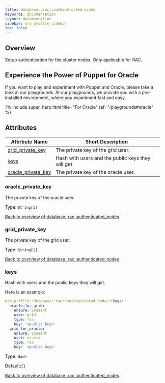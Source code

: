```yaml
---
title: database::rac::authenticated nodes
keywords: documentation
layout: documentation
sidebar: ora_profile_sidebar
toc: false
---
```

## Overview

Setup authentication for the cluster nodes. Only applicable for RAC.





## Experience the Power of Puppet for Oracle

If you want to play and experiment with Puppet and Oracle, please take a look at our playgrounds. At our playgrounds, we provide you with a pre-installed environment, where you experiment fast and easy.

{% include super_hero.html title="For Oracle" ref="/playgrounds#oracle" %}


## Attributes



Attribute Name                                                               | Short Description                                  |
---------------------------------------------------------------------------- | -------------------------------------------------- |
[grid_private_key](#database::rac::authenticated_nodes_grid_private_key)     | The private key of the grid user.                  |
[keys](#database::rac::authenticated_nodes_keys)                             | Hash with users and the public keys they will get. |
[oracle_private_key](#database::rac::authenticated_nodes_oracle_private_key) | The private key of the oracle user.                |




### oracle_private_key<a name='database::rac::authenticated_nodes_oracle_private_key'>

The private key of the oracle user.

Type: `String[1]`


[Back to overview of database::rac::authenticated_nodes](#attributes)

### grid_private_key<a name='database::rac::authenticated_nodes_grid_private_key'>

The private key of the grid user.

Type: `String[1]`


[Back to overview of database::rac::authenticated_nodes](#attributes)

### keys<a name='database::rac::authenticated_nodes_keys'>

Hash with users and the public keys they will get.

Here is an example:

```yaml
ora_profile::database::rac::authenticated_nodes::keys:
  oracle_for_grid:
    ensure: present
    user: grid
    type: rsa
    key: '<public key>'
  grid_for_oracle:
    ensure: present
    user: oracle
    type: rsa
    key: '<public key>'
```

Type: `Hash`

Default:`{}`

[Back to overview of database::rac::authenticated_nodes](#attributes)
